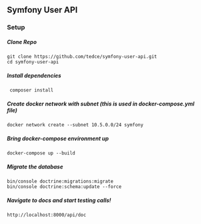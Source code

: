 ## Symfony User API ##

### Setup ###

##### Clone Repo #####

    git clone https://github.com/tedce/symfony-user-api.git
    cd symfony-user-api
    
##### Install dependencies #####
     
     composer install
     
##### Create docker network with subnet (this is used in docker-compose.yml file) #####

    docker network create --subnet 10.5.0.0/24 symfony
    
##### Bring docker-compose environment up #####

    docker-compose up --build
    
##### Migrate the database #####

    bin/console doctrine:migrations:migrate
    bin/console doctrine:schema:update --force
    
##### Navigate to docs and start testing calls! #####

    http://localhost:8000/api/doc
     